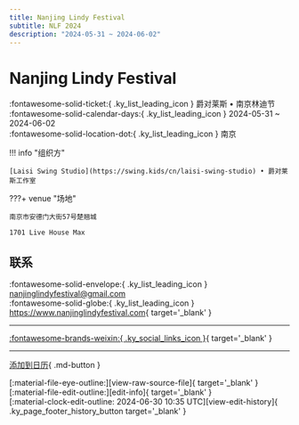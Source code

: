 ```yaml
---
title: Nanjing Lindy Festival
subtitle: NLF 2024
description: "2024-05-31 ~ 2024-06-02"
---
```


# Nanjing Lindy Festival 

:fontawesome-solid-ticket:{ .ky_list_leading_icon } 爵对莱斯 • 南京林迪节  
:fontawesome-solid-calendar-days:{ .ky_list_leading_icon } 2024-05-31 ~ 2024-06-02  
:fontawesome-solid-location-dot:{ .ky_list_leading_icon } 南京  

!!! info "组织方"

    [Laisi Swing Studio](https://swing.kids/cn/laisi-swing-studio) • 爵对莱斯工作室  

???+ venue "场地"

    南京市安德门大街57号楚翘城  
      
    1701 Live House Max  

## 联系

:fontawesome-solid-envelope:{ .ky_list_leading_icon } <nanjinglindyfestival@gmail.com>  
:fontawesome-solid-globe:{ .ky_list_leading_icon } <https://www.nanjinglindyfestival.com>{ target='_blank' }  

---

 [:fontawesome-brands-weixin:{ .ky_social_links_icon }](# "爵对莱斯南京摇摆舞"){ target='_blank' }

---

[添加到日历](https://swing.news/ics/zh-Hans/2024/cn/nanjing-lindy-festival-2024.ics){ .md-button }

<div class="ky_page_footer" markdown>
<div class="ky_page_footer_trailing" markdown="span">
[:material-file-eye-outline:][view-raw-source-file]{ target='_blank' }
[:material-file-edit-outline:][edit-info]{ target='_blank' }
</div>
<div class="ky_page_footer_leading" markdown="span">
[:material-clock-edit-outline: 2024-06-30 10:35 UTC][view-edit-history]{ .ky_page_footer_history_button target='_blank' }
</div>
</div>

[view-raw-source-file]: https://github.com/swingdance/events/blob/main/2024/cn/nanjing-lindy-festival-2024.json "查看原始源文件"
[edit-info]: https://github.com/swingdance/events/issues/new?assignees=&labels=update+event&projects=&template=03-update_entity.yml&title=%5B2024%2Fcn%5D%20Nanjing%20Lindy%20Festival&region=cn&year=2024&id=nanjing-lindy-festival-2024&name=Nanjing%20Lindy%20Festival&org_id=laisi-swing-studio "编辑信息"

[view-edit-history]: https://github.com/swingdance/events/commits/main/2024/cn/nanjing-lindy-festival-2024.json "查看编辑历史"
